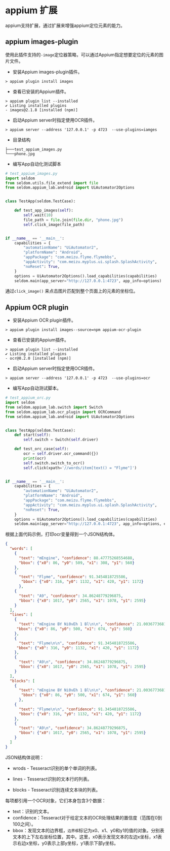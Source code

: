 # appium 扩展

appium支持扩展，通过扩展来增强appium定位元素的能力。

## appium images-plugin

使用此插件支持的`-image`定位器策略，可以通过Appium指定想要定位的元素的图片文件。

* 安装Appium images-plugin插件。

```shell
> appium plugin install images
```

* 查看已安装的Appium插件。

```shell
> appium plugin list --installed
✔ Listing installed plugins
- images@2.1.8 [installed (npm)]
```

* 启动Appium server时指定使用OCR插件。

```shell
> appium server --address '127.0.0.1' -p 4723  --use-plugins=iamges
```

* 目录结构

```tree
├───test_appium_images.py
└───phone.jpg
```

* 编写App自动化测试脚本

```python
# test_appium_images.py
import seldom
from seldom.utils.file_extend import file
from seldom.appium_lab.android import UiAutomator2Options


class TestApp(seldom.TestCase):

    def test_app_images(self):
        self.wait(10)
        file_path = file.join(file.dir, "phone.jpg")
        self.click_image(file_path)


if __name__ == '__main__':
    capabilities = {
        "automationName": "UiAutomator2",
        "platformName": "Android",
        "appPackage": "com.meizu.flyme.flymebbs",
        "appActivity": "com.meizu.myplus.ui.splash.SplashActivity",
        "noReset": True,
    }
    options = UiAutomator2Options().load_capabilities(capabilities)
    seldom.main(app_server="http://127.0.0.1:4723", app_info=options)
```

通过`click_image()` 来点击图片匹配到整个页面上的元素的坐标位。

## Appium OCR plugin

* 安装Appium OCR plugin插件。

```shell
> appium plugin install images--source=npm appium-ocr-plugin
```

* 查看已安装的Appium插件。

```shell
> appium plugin list --installed
✔ Listing installed plugins
- ocr@0.2.0 [installed (npm)]
```

* 启动Appium server时指定使用OCR插件。

```shell
> appium server --address '127.0.0.1' -p 4723  --use-plugins=ocr
```

* 编写App自动测试脚本。

```python
# test_appium_orc.py
import seldom
from seldom.appium_lab.switch import Switch
from seldom.appium_lab.ocr_plugin import OCRCommand
from seldom.appium_lab.android import UiAutomator2Options


class TestApp(seldom.TestCase):
    def start(self):
        self.switch = Switch(self.driver)

    def test_orc_case(self):
        ocr = self.driver.ocr_command({})
        print(ocr)
        self.switch.switch_to_ocr()
        self.click(xpath='//words/item[text() = "Flyme"]')


if __name__ == '__main__':
    capabilities = {
        "automationName": "UiAutomator2",
        "platformName": "Android",
        "appPackage": "com.meizu.flyme.flymebbs",
        "appActivity": "com.meizu.myplus.ui.splash.SplashActivity",
        "noReset": True,
    }
    options = UiAutomator2Options().load_capabilities(capabilities)
    seldom.main(app_server="http://127.0.0.1:4723", app_info=options, extensions=[OCRCommand])
```

根据上面代码示例，打印ocr变量得到一个JSON结构体。

```json
{
  "words": [
    {
      "text": "mEngine", "confidence": 88.47775268554688,
      "bbox": {"x0": 86, "y0": 509, "x1": 308, "y1": 560}
    },
    {
      "text": "Flyme", "confidence": 91.3454818725586,
       "bbox": {"x0": 316, "y0": 1132, "x1": 420, "y1": 1172}
      },
    {
      "text": "A9", "confidence": 34.86248779296875,
      "bbox": {"x0": 1017, "y0": 2565, "x1": 1078, "y1": 2595}
    }
  ],
  "lines": [
    {
      "text": "mEngine BY Ni0vEh 1 Bl\n\n", "confidence": 21.003677368164062,
     "bbox": {"x0": 86, "y0": 500, "x1": 674, "y1": 560}
    },
    {
      "text": "Flyme\n\n", "confidence": 91.3454818725586,
     "bbox": {"x0": 316, "y0": 1132, "x1": 420, "y1": 1172}
    },
    {
      "text": "A9\n", "confidence": 34.86248779296875,
      "bbox": {"x0": 1017, "y0": 2565, "x1": 1078, "y1": 2595}
    }
  ],
  "blocks": [
    {
      "text": "mEngine BY Ni0vEh 1 Bl\n\n", "confidence": 21.003677368164062,
       "bbox": {"x0": 86, "y0": 500, "x1": 674, "y1": 560}
      },
    {
      "text": "Flyme\n\n", "confidence": 91.3454818725586,
      "bbox": {"x0": 316, "y0": 1132, "x1": 420, "y1": 1172}
    },
    {
      "text": "A9\n", "confidence": 34.86248779296875, 
      "bbox": {"x0": 1017, "y0": 2565, "x1": 1078, "y1": 2595}
    }
  ]
}
```

JSON结构体说明：

* wrods - Tesseract识别的单个单词的列表。

* lines - Tesseract识别的文本行的列表。

* blocks - Tesseract识别连续文本块的列表。

每项都引用一个OCR对象，它们本身包含3个数据：

- text：识别的文本。
- confidence：Tesseract对于给定文本的OCR处理结果的置信度（范围在0到100之间）。
- bbox：发现文本的边界框，`边界框`标记为x0、x1、y0和y1的值的对象。分别表文本的上下左右坐标位置，其中。这里，x0表示发现文本的左边x坐标，x1表示右边x坐标，y0表示上部y坐标，y1表示下部y坐标。

